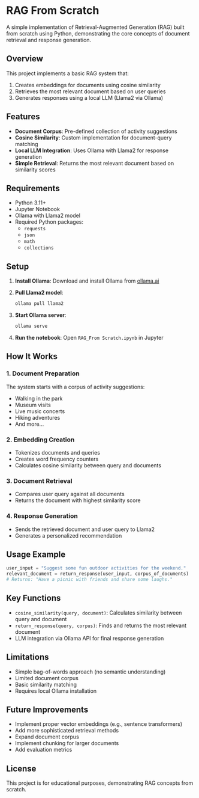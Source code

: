 # RAG From Scratch

A simple implementation of Retrieval-Augmented Generation (RAG) built from scratch using Python, demonstrating the core concepts of document retrieval and response generation.

## Overview

This project implements a basic RAG system that:
1. Creates embeddings for documents using cosine similarity
2. Retrieves the most relevant document based on user queries
3. Generates responses using a local LLM (Llama2 via Ollama)

## Features

- **Document Corpus**: Pre-defined collection of activity suggestions
- **Cosine Similarity**: Custom implementation for document-query matching
- **Local LLM Integration**: Uses Ollama with Llama2 for response generation
- **Simple Retrieval**: Returns the most relevant document based on similarity scores

## Requirements

- Python 3.11+
- Jupyter Notebook
- Ollama with Llama2 model
- Required Python packages:
  - `requests`
  - `json`
  - `math`
  - `collections`

## Setup

1. **Install Ollama**: Download and install Ollama from [ollama.ai](https://ollama.ai)

2. **Pull Llama2 model**:
   ```bash
   ollama pull llama2
   ```

3. **Start Ollama server**:
   ```bash
   ollama serve
   ```

4. **Run the notebook**: Open `RAG_From Scratch.ipynb` in Jupyter

## How It Works

### 1. Document Preparation
The system starts with a corpus of activity suggestions:
- Walking in the park
- Museum visits
- Live music concerts
- Hiking adventures
- And more...

### 2. Embedding Creation
- Tokenizes documents and queries
- Creates word frequency counters
- Calculates cosine similarity between query and documents

### 3. Document Retrieval
- Compares user query against all documents
- Returns the document with highest similarity score

### 4. Response Generation
- Sends the retrieved document and user query to Llama2
- Generates a personalized recommendation

## Usage Example

```python
user_input = "Suggest some fun outdoor activities for the weekend."
relevant_document = return_response(user_input, corpus_of_documents)
# Returns: "Have a picnic with friends and share some laughs."
```

## Key Functions

- `cosine_similarity(query, document)`: Calculates similarity between query and document
- `return_response(query, corpus)`: Finds and returns the most relevant document
- LLM integration via Ollama API for final response generation

## Limitations

- Simple bag-of-words approach (no semantic understanding)
- Limited document corpus
- Basic similarity matching
- Requires local Ollama installation

## Future Improvements

- Implement proper vector embeddings (e.g., sentence transformers)
- Add more sophisticated retrieval methods
- Expand document corpus
- Implement chunking for larger documents
- Add evaluation metrics

## License

This project is for educational purposes, demonstrating RAG concepts from scratch.
